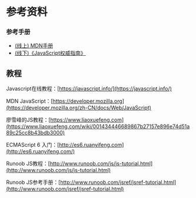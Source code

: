 # 参考资料 

### 参考手册

- [(线上) MDN手册](https://developer.mozilla.org/zh-CN/docs/Web/JavaScript)
- [(线下)《JavaScript权威指南》](https://item.jd.com/10974436.html)


## 教程

Javascript在线教程：[https://javascript.info/](https://javascript.info/)

MDN JavaScript：[https://developer.mozilla.org](https://developer.mozilla.org/zh-CN/docs/Web/JavaScript)

廖雪峰的JS教程：[https://www.liaoxuefeng.com](https://www.liaoxuefeng.com/wiki/001434446689867b27157e896e74d51a89c25cc8b43bdb3000)

ECMAScript 6 入门：[http://es6.ruanyifeng.com](http://es6.ruanyifeng.com/)

Runoob JS教程：[http://www.runoob.com/js/js-tutorial.html](http://www.runoob.com/js/js-tutorial.html)

Runoob JS参考手册：[http://www.runoob.com/jsref/jsref-tutorial.html](http://www.runoob.com/jsref/jsref-tutorial.html)

